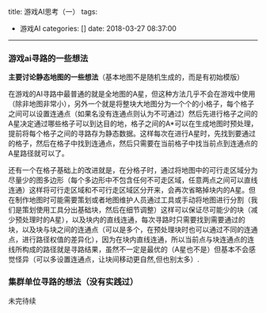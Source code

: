 title: 游戏AI思考（一）
tags:
  - 游戏AI
categories: []
date: 2018-03-27 08:37:00
---
### 游戏ai寻路的一些想法

**主要讨论静态地图的一些想法**（基本地图不是随机生成的，而是有初始模版）

在游戏的AI寻路中最普通的就是全地图的A星，但这种方法几乎不会在游戏中使用（除非地图非常小），另外一个就是将整块大地图分为一个个的小格子，每个格子之间可以设置连通点（如果名没有连通点则认为不可通过）然后先进行格子之间的A星决定通过哪些格子可以到达目的地，格子之间的A*可以在生成地图时预处理，提前将每个格子之间的寻路存为静态数据。这样每次在进行A星时，先找到要通过的格子，然后在格子中找到连通点，然后只需要在当前格子中找当前点到连通点的A星路径就可以了。


还有一个在格子基础上的改进就是，在分格子时，通过将地图中的可行走区域分为尽量少的图多边形（每个多边形中不包含任何不可走区域，任意两点之间可以直线连通）这样将可行走区域和不可行走区域区分开来，会再次省略掉块内的A星。但在制作地图时可能需要策划或者地图维护人员通过工具或手动将地图进行分割（我们是策划使用工具分出基础块，然后在细节调整）这样可以保证尽可能少的块（减少预处理时的A星），以及块内的直线连通，每次寻路时只需要找到需要通过的块，以及块与块之间的连通点（可以是多个，在预处理块时也可以通过不同的连通点，进行路径权值的差异化），因为在块内直线连通，所以当前点与块连通点的连线所构成的路径就是寻路结果，虽然不一定是最优的（A星也不是）但基本不会感觉怪异（可以多设置连通点，让块间移动更自然,但也别太多）.


### 集群单位寻路的想法（没有实践过）

未完待续


